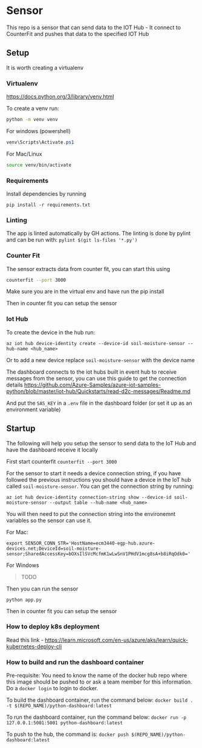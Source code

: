 Sensor
======

This repo is a sensor that can send data to the IOT Hub - It connect to CounterFit and pushes that data to the specified IOT Hub

## Setup

It is worth creating a virtualenv

### Virtualenv

https://docs.python.org/3/library/venv.html

To create a venv run:
```bash
python -m venv venv
```

For windows (powershell)
```powershell
venv\Scripts\Activate.ps1
```
For Mac/Linux
```bash
source venv/bin/activate
```

### Requirements

Install dependencies by running 

```
pip install -r requirements.txt
```

### Linting

The app is linted automatically by GH actions. The linting is done by pylint and can be run with: `pylint $(git ls-files '*.py')`

### Counter Fit

The sensor extracts data from counter fit, you can start this using

```bash
counterfit --port 3000
```

Make sure you are in the virtual env and have run the pip install

Then in counter fit you can setup the sensor

### Iot Hub

To create the device in the hub run:

```
az iot hub device-identity create --device-id soil-moisture-sensor --hub-name <hub_name>
```

Or to add a new device replace `soil-moisture-sensor` with the device name

The dashboard connects to the iot hubs built in event hub to receive messages from the sensor, you can  use this guide to get the connection details https://github.com/Azure-Samples/azure-iot-samples-python/blob/master/iot-hub/Quickstarts/read-d2c-messages/Readme.md

And put the `SAS_KEY` in a `.env` file in the dashboard folder (or set it up as an environment variable)

## Startup

The following will help you setup the sensor to send data to the IoT Hub and have the dashboard receive it locally

First start counterfit `counterfit --port 3000`

For the sensor to start it needs a device connection string, if you have followed the previous instructions you should have a device in the IoT hub 
called `soil-moisture-sensor`. You can get the connection string by running:

```
az iot hub device-identity connection-string show --device-id soil-moisture-sensor --output table --hub-name <hub_name>
```

You will then need to put the connection string into the environemnt variables so the sensor can use it.

For Mac:

```
export SENSOR_CONN_STR='HostName=ecm3440-egp-hub.azure-devices.net;DeviceId=soil-moisture-sensor;SharedAccessKey=bOXsIlSVcMcfmK1wLwSnV1PHdV1mcg8sA+b8iRqOdk0='
```

For Windows

> TODO

Then you can run the sensor

```
python app.py
```

Then in counter fit you can setup the sensor


### How to deploy k8s deployment

Read this link - <https://learn.microsoft.com/en-us/azure/aks/learn/quick-kubernetes-deploy-cli>

### How to build and run the dashboard container

Pre-requisite:  You need to know the name of the docker hub repo where this image should be pushed to or ask a team member for this information.  Do a ``` docker login ``` to login to docker.

To build the dashboard container, run the command below:
`docker build . -t $(REPO_NAME)/python-dashboard:latest`

To run the dashboard container, run the command below:
`docker run -p 127.0.0.1:5001:5001 python-dashboard:latest`

To push to the hub, the command is:
`docker push $(REPO_NAME)/python-dashboard:latest`

